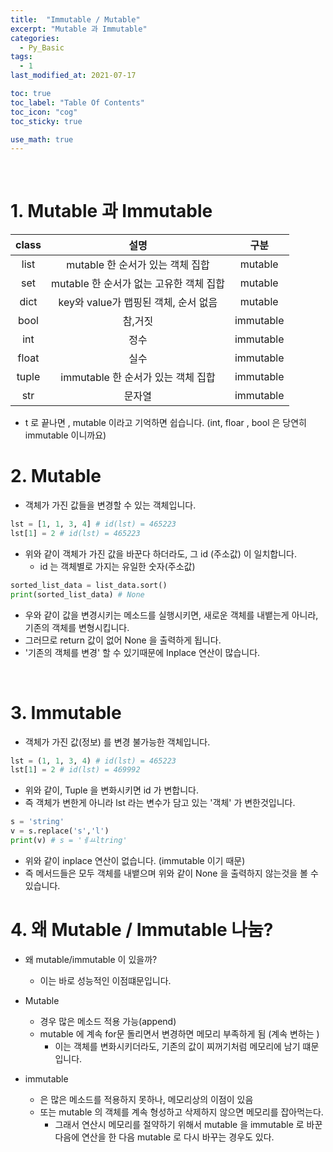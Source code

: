 ```yaml
---
title:  "Immutable / Mutable"
excerpt: "Mutable 과 Immutable"
categories:
  - Py_Basic
tags:
  - 1
last_modified_at: 2021-07-17

toc: true
toc_label: "Table Of Contents"
toc_icon: "cog"
toc_sticky: true

use_math: true
---
```


<br>

# 1. Mutable 과 Immutable

| class |                  설명                   |   구분    |
| :---: | :-------------------------------------: | :-------: |
| list  |    mutable 한 순서가 있는 객체 집합     |  mutable  |
|  set  | mutable 한 순서가 없는 고유한 객체 집합 |  mutable  |
| dict  |  key와 value가 맵핑된 객체, 순서 없음   |  mutable  |
| bool  |                 참,거짓                 | immutable |
|  int  |                  정수                   | immutable |
| float |                  실수                   | immutable |
| tuple |   immutable 한 순서가 있는 객체 집합    | immutable |
|  str  |                 문자열                  | immutable |

- t 로 끝나면 , mutable 이라고 기억하면 쉽습니다. (int, floar , bool 은 당연히 immutable 이니까요)

# 2. Mutable

- 객체가 가진 값들을 변경할 수 있는 객체입니다. 

```python
lst = [1, 1, 3, 4] # id(lst) = 465223
lst[1] = 2 # id(lst) = 465223
```

- 위와 같이 객체가 가진 값을 바꾼다 하더라도, 그 id (주소값) 이 일치합니다. 
  - id 는 객체별로 가지는 유일한 숫자(주소값)

```python
sorted_list_data = list_data.sort()
print(sorted_list_data) # None
```

- 우와 같이 값을 변경시키는 메소드를 실행시키면, 새로운 객체를 내뱉는게 아니라, 기존의 객체를 변형시킵니다.
- 그러므로 return 값이 없어 None 을 출력하게 됩니다. 
- '기존의 객체를 변경' 할 수 있기때문에 Inplace 연산이 많습니다. 

<br>

# 3. Immutable

- 객체가 가진 값(정보) 를 변경 불가능한 객체입니다. 

```python
lst = (1, 1, 3, 4) # id(lst) = 465223
lst[1] = 2 # id(lst) = 469992
```

- 위와 같이, Tuple 을 변화시키면 id 가 변합니다. 
- 즉 객체가 변한게 아니라 lst 라는 변수가 담고 있는 '객체' 가 변한것입니다.

```python
s = 'string'
v = s.replace('s','l')
print(v) # s = 'ㅔㅛltring'
```

- 위와 같이 inplace 연산이 없습니다. (immutable 이기 때문)
- 즉 메서드들은 모두 객체를 내뱉으며 위와 같이 None 을 출력하지 않는것을 볼 수 있습니다.

# 4. 왜 Mutable / Immutable 나눔?

- 왜 mutable/immutable 이 있을까?
  - 이는 바로 성능적인 이점떄문입니다.

- Mutable
  - 경우 많은 메소드 적용 가능(append)
  - mutable 에 계속 for문 돌리면서 변경하면 메모리 부족하게 됨 (계속 변하는 )
    - 이는 객체를 변화시키더라도, 기존의 값이 찌꺼기처럼 메모리에 남기 떄문입니다.

- immutable 
  - 은 많은 메소드를 적용하지 못하나, 메모리상의 이점이 있음
  - 또는 mutable 의 객체를 계속 형성하고 삭제하지 않으면 메모리를 잡아먹는다.
    - 그래서 연산시 메모리를 절약하기 위해서 mutable 을 immutable 로 바꾼다음에 연산을 한 다음 mutable 로 다시 바꾸는 경우도 있다.

<br>

